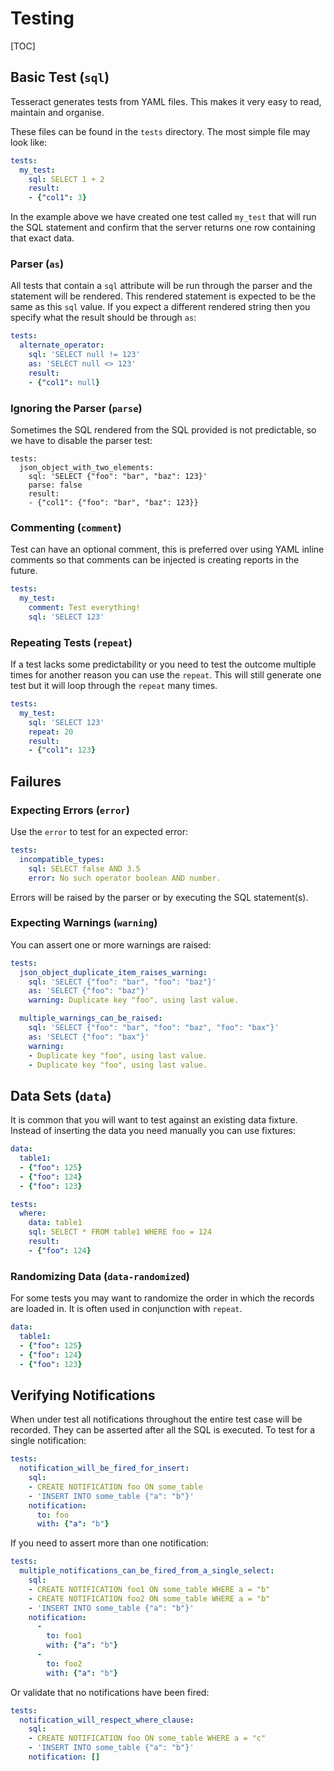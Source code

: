 Testing
=======

[TOC]


Basic Test (`sql`)
------------------

Tesseract generates tests from YAML files. This makes it very easy to read,
maintain and organise.

These files can be found in the `tests` directory. The most simple file may look
like:

```yml
tests:
  my_test:
    sql: SELECT 1 + 2
    result:
    - {"col1": 3}
```

In the example above we have created one test called `my_test` that will run the
SQL statement and confirm that the server returns one row containing that exact
data.

### Parser (`as`)

All tests that contain a `sql` attribute will be run through the parser and the
statement will be rendered. This rendered statement is expected to be the same
as this `sql` value. If you expect a different rendered string then you specify
what the result should be through `as`:

```yml
tests:
  alternate_operator:
    sql: 'SELECT null != 123'
    as: 'SELECT null <> 123'
    result:
    - {"col1": null}
```

### Ignoring the Parser (`parse`)

Sometimes the SQL rendered from the SQL provided is not predictable, so we have
to disable the parser test:

```
tests:
  json_object_with_two_elements:
    sql: 'SELECT {"foo": "bar", "baz": 123}'
    parse: false
    result:
    - {"col1": {"foo": "bar", "baz": 123}}
```

### Commenting (`comment`)

Test can have an optional comment, this is preferred over using YAML inline
comments so that comments can be injected is creating reports in the future.

```yml
tests:
  my_test:
    comment: Test everything!
    sql: 'SELECT 123'
```

### Repeating Tests (`repeat`)

If a test lacks some predictability or you need to test the outcome multiple
times for another reason you can use the `repeat`. This will still generate one
test but it will loop through the `repeat` many times.

```yml
tests:
  my_test:
    sql: 'SELECT 123'
    repeat: 20
    result:
    - {"col1": 123}
```

Failures
--------

### Expecting Errors (`error`)

Use the `error` to test for an expected error:

```yml
tests:
  incompatible_types:
    sql: SELECT false AND 3.5
    error: No such operator boolean AND number.
```

Errors will be raised by the parser or by executing the SQL statement(s).

### Expecting Warnings (`warning`)

You can assert one or more warnings are raised:

```yml
tests:
  json_object_duplicate_item_raises_warning:
    sql: 'SELECT {"foo": "bar", "foo": "baz"}'
    as: 'SELECT {"foo": "baz"}'
    warning: Duplicate key "foo", using last value.

  multiple_warnings_can_be_raised:
    sql: 'SELECT {"foo": "bar", "foo": "baz", "foo": "bax"}'
    as: 'SELECT {"foo": "bax"}'
    warning:
    - Duplicate key "foo", using last value.
    - Duplicate key "foo", using last value.
```

Data Sets (`data`)
------------------

It is common that you will want to test against an existing data fixture.
Instead of inserting the data you need manually you can use fixtures:

```yml
data:
  table1:
  - {"foo": 125}
  - {"foo": 124}
  - {"foo": 123}

tests:
  where:
    data: table1
    sql: SELECT * FROM table1 WHERE foo = 124
    result:
    - {"foo": 124}
```

### Randomizing Data (`data-randomized`)

For some tests you may want to randomize the order in which the records are
loaded in. It is often used in conjunction with `repeat`.

```yml
data:
  table1:
  - {"foo": 125}
  - {"foo": 124}
  - {"foo": 123}
```


Verifying Notifications
-----------------------

When under test all notifications throughout the entire test case will be
recorded. They can be asserted after all the SQL is executed. To test for a
single notification:

```yml
tests:
  notification_will_be_fired_for_insert:
    sql:
    - CREATE NOTIFICATION foo ON some_table
    - 'INSERT INTO some_table {"a": "b"}'
    notification:
      to: foo
      with: {"a": "b"}
```

If you need to assert more than one notification:

```yml
tests:
  multiple_notifications_can_be_fired_from_a_single_select:
    sql:
    - CREATE NOTIFICATION foo1 ON some_table WHERE a = "b"
    - CREATE NOTIFICATION foo2 ON some_table WHERE a = "b"
    - 'INSERT INTO some_table {"a": "b"}'
    notification:
      -
        to: foo1
        with: {"a": "b"}
      -
        to: foo2
        with: {"a": "b"}
```

Or validate that no notifications have been fired:

```yml
tests:
  notification_will_respect_where_clause:
    sql:
    - CREATE NOTIFICATION foo ON some_table WHERE a = "c"
    - 'INSERT INTO some_table {"a": "b"}'
    notification: []
```
